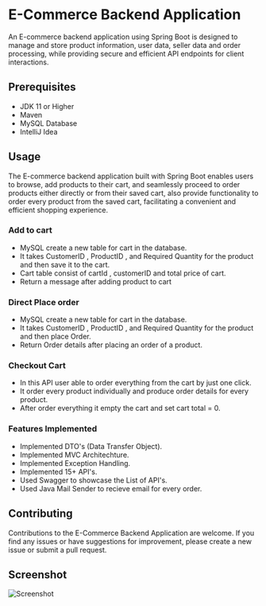 
# E-Commerce Backend Application

An E-commerce backend application using Spring Boot is designed to manage and store product information, user data, seller data and order processing, while providing secure and efficient API endpoints for client interactions.




## Prerequisites

- JDK 11 or Higher
- Maven
- MySQL Database
- IntelliJ Idea 
##  Usage

The E-commerce backend application built with Spring Boot enables users to browse, add products to their cart, and seamlessly proceed to order products either directly or from their saved cart, also provide functionality to order every product from the saved cart, facilitating a convenient and efficient shopping experience.

### Add to cart
- MySQL create a new table for cart in the database.
- It takes CustomerID , ProductID , and Required Quantity for the product and then save it to the cart.
- Cart table consist of cartId , customerID and total price of cart.
- Return a message after adding product to cart

### Direct Place order
- MySQL create a new table for cart in the database.
- It takes CustomerID , ProductID , and Required Quantity for the product and then place Order.
- Return Order details after placing an order of a product.

### Checkout Cart
- In this API user able to order everything from the cart by just one click.
- It order every product individually and produce order details for every product.
- After order everything it empty the cart and set cart total = 0.

### Features Implemented
- Implemented DTO's (Data Transfer Object).
- Implemented MVC Architechture.
- Implemented Exception Handling.
- Implemented 15+ API's.
- Used Swagger to showcase the List of API's.
- Used Java Mail Sender to recieve email for every order.



## Contributing

Contributions to the E-Commerce Backend Application are welcome. If you find any issues or have suggestions for improvement, please create a new issue or submit a pull request.

## Screenshot
![Screenshot]()

